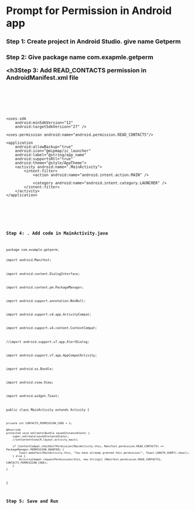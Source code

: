 <h1>Prompt for Permission in Android app</h1>
<h3>Step 1: Create project in Android Studio. give name <b>Getperm</b></h3>
<h3>Step 2: Give package name <b>com.exapmle.getperm</b>

<h3Step 3: Add <b>READ_CONTACTS</b> permission in AndroidManifest.xml file</h3>
<code>
  
  <?xml version="1.0" encoding="utf-8"?>
<manifest xmlns:android="http://schemas.android.com/apk/res/android"
    package="com.example.getperm">

    <uses-sdk
        android:minSdkVersion="12"
        android:targetSdkVersion="27" />

    <uses-permission android:name="android.permission.READ_CONTACTS"/>

    <application
        android:allowBackup="true"
        android:icon="@mipmap/ic_launcher"
        android:label="@string/app_name"
        android:supportsRtl="true"
        android:theme="@style/AppTheme">
        <activity android:name=".MainActivity">
            <intent-filter>
                <action android:name="android.intent.action.MAIN" />

                <category android:name="android.intent.category.LAUNCHER" />
            </intent-filter>
        </activity>
    </application>

</manifest>
  
<code>
  
<h3>Step 4: . Add code in MainActivity.java</h3>
<code>
package com.example.getperm;

import android.Manifest;
  
import android.content.DialogInterface;
  
import android.content.pm.PackageManager;
  
import android.support.annotation.NonNull;
  
import android.support.v4.app.ActivityCompat;
  
import android.support.v4.content.ContextCompat;
  
//import android.support.v7.app.AlertDialog;
  
import android.support.v7.app.AppCompatActivity;
  
import android.os.Bundle;
  
import android.view.View;
  
import android.widget.Toast;

public class MainActivity extends Activity {
  
    private int CONTACTS_PERMISSION_CODE = 1;

    @Override
    protected void onCreate(Bundle savedInstanceState) {
        super.onCreate(savedInstanceState);
        //setContentView(R.layout.activity_main);

        if (ContextCompat.checkSelfPermission(MainActivity.this, Manifest.permission.READ_CONTACTS) == PackageManager.PERMISSION_GRANTED) { 
            Toast.makeText(MainActivity.this, "You have already granted this permission!", Toast.LENGTH_SHORT).show(); 
        } else { 
            ActivityCompat.requestPermissions(this, new String[] {Manifest.permission.READ_CONTACTS}, CONTACTS_PERMISSION_CODE); 
        }
    }
}
</code>
<h3>Step 5: Save and Run </h3>
